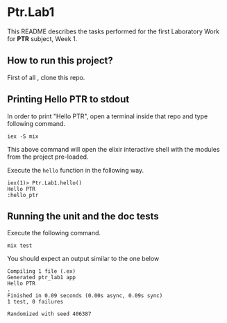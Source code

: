 # Ptr.Lab1

This README describes the tasks performed for the first Laboratory Work for **PTR** subject, Week 1.

## How to run this project?

First of all , clone this repo.

## Printing Hello PTR to stdout

In order to print "Hello PTR", open a terminal inside that repo and type following command.

```
iex -S mix
```

This above command will open the elixir interactive shell with the modules from the project pre-loaded.

Execute the `hello` function in the following way.

```
iex(1)> Ptr.Lab1.hello()
Hello PTR
:hello_ptr
```

## Running the unit and the doc tests

Execute the following command.

```
mix test
```

You should expect an output similar to the one below

```
Compiling 1 file (.ex)
Generated ptr_lab1 app
Hello PTR
.
Finished in 0.09 seconds (0.00s async, 0.09s sync)
1 test, 0 failures

Randomized with seed 406387
```
